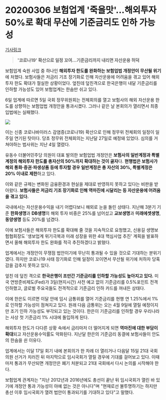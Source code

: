 # 20200306 보험업계 '죽을맛'...해외투자 50%로 확대 무산에 기준금리도 인하 가능성

[기사링크](<https://news.naver.com/main/read.nhn?mode=LS2D&mid=shm&sid1=101&sid2=259&oid=031&aid=0000528562>)



> **'코로나19' 확산으로 일정 꼬여…기준금리까지 내리면 자산운용 허덕**



  보험업계 숙원 사업 중 하나인 **해외투자 한도를 완화하는 보험업법 개정안이 무산될 위기**에 처했다. 보험사들은 저금리 기조 장기화로 인해 자산운용에 어려움을 겪고 있어 해외투자 한도 확대가 절실한 상황이었다. 엎친데 덮친격으로 한국은행이 내달 기준금리를 인하할 가능성도 있어 보험업계는 한숨만 쉬고 있다.



6일 업계에 따르면 5일 국회 정무위원회는 전체회의를 열고 보험사의 해외 자산운용 한도를 상향하는 보험업법 개정안을 통과시켰다. 그러나 같은 날 본회의가 열리면서 최종 입법에는 실패했다.  



![](https://imgnews.pstatic.net/image/031/2020/03/06/0000528562_001_20200306163404571.jpg?type=w647)



  이는 신종 코로나바이러스 감염증(코로나19) 확산으로 인해 정무위 전체회의 일정이 일주일 연기된 탓이다. 당초 정무위 전체회의는 지난달 27일로 예정돼 있었다. 심의를 거쳐야하는 법사위는 지난 4일 열렸다.



유동수 더불어민주당 의원이 대표 발의한 보험업법 개정안은 **보험사의 일반계정과 특별계정의 해외투자 한도를 총자산의 50%까지 확대하는 것이 골자**다. **현행법은 보험사가 해외 통화·증권·파생상품 등에 투자할 경우 일반계정은 총 자산의 30%, 특별계정은 20% 이내로 제한**하고 있다.



이와 같은 규제는 변화된 금융환경과 현실을 제대로 반영하지 못하고 있다는 비판을 받아왔다. **보험사들은 저금리 기조 장기화로 인해 역마진에 시달리는 등 자산운용에 어려움을 겪고 있다.**



국내에서는 자산운용수익을 내기 어렵다보니 해외로 눈을 돌린 상태다. 지난해 3분기 기준 **한화생명**과 **DB생명**의 해외 투자 비중은 25%를 넘어섰고 **교보생명**과 **미래에셋생명**, **동양생명** 등도 20%를 넘겼다.



이에 보험사들은 해외투자 한도를 확대해 줄 것을 지속적으로 요청했고, 신용길 생명보험협회장도 '생보업계 위기극복과 미래 성장을 위한 4대 핵심사업 추진' 계획을 발표하면서 올해 해외투자 한도 완화를 적극 추진하겠다고 밝혔다.



업계에서는 개정안이 무쟁점 법안이기에 무난히 통과될 수 있을 것으로 기대하는 분위기였다. 하지만 코로나19 사태 장기화로 인해 일정이 꼬이면서 무산될 위기에 처하자 당혹감을 감추지 못하고 있다.



엎친 데 덮친 격으로 **한국은행이 조만간 기준금리를 인하할 가능성도 높아지고 있다.** 미국 연방준비제도(Fed)가 3일(현지시간) 사전 예고 없이 기준금리를 0.5%포인트 전격 인하했고, 글로벌 주요국들도 전격적으로 기준금리 인하 카드를 꺼내든 상태다.



이에 한은도 이르면 이달 안에 임시 금통위를 열어 기준금리를 현행 연 1.25%에서 1%로 인하할 가능성이 점쳐지고 있다. 원래 다음 금통위는 오는 4월 9일에 열릴 예정이지만 조기 인하 가능성도 부각되고 있는 것이다. 한은이 기준금리를 인하할 경우 우리나라는 사상 첫 기준금리 1% 시대에 돌입하게 된다.



해외투자 한도가 다다른 상황 속에서 금리마저 더 떨어지게 되면 **역마진에 대한 부담이 확대**되고 자산운용수익률도 악화된다. 지난달 한은의 기준금리 동결에 보험사들이 안도의 한숨을 쉰 이유다.



업계에서는 이달 17일 회기 내에 본회의가 한 차례 더 열리거나 다음달 15일 21대 국회의원 선거가 치러진 뒤 마지막으로 임시국회가 열릴 경우에 기대를 걸어보고 있다. 이때마저 통과가 무산되면 개정안은 폐기 처분되고 21대 국회에서 다시 논의를 시작해야 한다.



보험업계 관계자는 "지난 2012년과 2016년에도 총선이 끝난 뒤 임시국회가 열린 바 있기에 개정안 통과 가능성이 아예 없는 것은 아니다"며 "현재로선 불투명하기는 하지만 총선 이후 임시국회가 열려 법안이 통과되기를 기대하고 있다"고 말했다.  